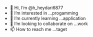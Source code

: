 - 👋 Hi, I’m @h_heydari6877
- 👀 I’m interested in ...progamming
- 🌱 I’m currently learning ...application
- 💞️ I’m looking to collaborate on ...work
- 📫 How to reach me ...taget

<!---
surena6877/surena6877 is a ✨ special ✨ repository because its `README.md` (this file) appears on your GitHub profile.
You can click the Preview link to take a look at your changes.
--->

